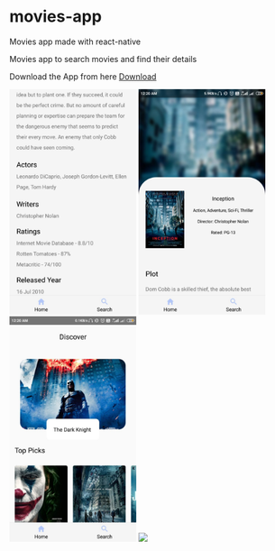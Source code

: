 # movies-app
Movies app made with react-native

Movies app to search movies and find their details


Download the App from here
<a href="https://drive.google.com/file/d/1wWmIE3-ADM7T-T3KMtcHAxjInZTyzl6H/view?usp=sharing">Download</a>

<img src="https://github.com/Daggron/movies-app/blob/master/WhatsApp%20Image%202020-02-07%20at%2012.21.15%20AM%20(1).jpeg" height="400px" />

<img src="https://github.com/Daggron/movies-app/blob/master/WhatsApp%20Image%202020-02-07%20at%2012.21.15%20AM%20(2).jpeg" height="400px" />

<img src="https://github.com/Daggron/movies-app/blob/master/WhatsApp%20Image%202020-02-07%20at%2012.21.15%20AM%20(3).jpeg" height="400px" />

<img src="https://github.com/Daggron/movies-app/blob/master/WhatsApp%20Image%202020-02-07%20at%2012.21.15%20AM%20(4).jpeg" height="400px" />

